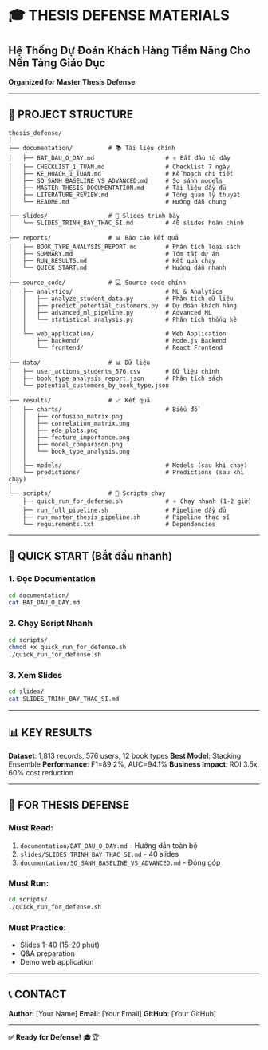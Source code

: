 # 🎓 THESIS DEFENSE MATERIALS
## Hệ Thống Dự Đoán Khách Hàng Tiềm Năng Cho Nền Tảng Giáo Dục

**Organized for Master Thesis Defense**

---

## 📁 PROJECT STRUCTURE

```
thesis_defense/
│
├── documentation/          # 📚 Tài liệu chính
│   ├── BAT_DAU_O_DAY.md                    # ⭐ Bắt đầu từ đây
│   ├── CHECKLIST_1_TUAN.md                 # Checklist 7 ngày
│   ├── KE_HOACH_1_TUAN.md                  # Kế hoạch chi tiết
│   ├── SO_SANH_BASELINE_VS_ADVANCED.md     # So sánh models
│   ├── MASTER_THESIS_DOCUMENTATION.md      # Tài liệu đầy đủ
│   ├── LITERATURE_REVIEW.md                # Tổng quan lý thuyết
│   └── README.md                           # Hướng dẫn chung
│
├── slides/                 # 🎤 Slides trình bày
│   └── SLIDES_TRINH_BAY_THAC_SI.md         # 40 slides hoàn chỉnh
│
├── reports/                # 📊 Báo cáo kết quả
│   ├── BOOK_TYPE_ANALYSIS_REPORT.md        # Phân tích loại sách
│   ├── SUMMARY.md                          # Tóm tắt dự án
│   ├── RUN_RESULTS.md                      # Kết quả chạy
│   └── QUICK_START.md                      # Hướng dẫn nhanh
│
├── source_code/            # 💻 Source code chính
│   ├── analytics/                          # ML & Analytics
│   │   ├── analyze_student_data.py         # Phân tích dữ liệu
│   │   ├── predict_potential_customers.py  # Dự đoán khách hàng
│   │   ├── advanced_ml_pipeline.py         # Advanced ML
│   │   └── statistical_analysis.py         # Phân tích thống kê
│   │
│   └── web_application/                    # Web Application
│       ├── backend/                        # Node.js Backend
│       └── frontend/                       # React Frontend
│
├── data/                   # 📊 Dữ liệu
│   ├── user_actions_students_576.csv       # Dữ liệu chính
│   ├── book_type_analysis_report.json      # Phân tích sách
│   └── potential_customers_by_book_type.json
│
├── results/                # 📈 Kết quả
│   ├── charts/                             # Biểu đồ
│   │   ├── confusion_matrix.png
│   │   ├── correlation_matrix.png
│   │   ├── eda_plots.png
│   │   ├── feature_importance.png
│   │   ├── model_comparison.png
│   │   └── book_type_analysis.png
│   │
│   ├── models/                             # Models (sau khi chạy)
│   └── predictions/                        # Predictions (sau khi chạy)
│
└── scripts/                # 🚀 Scripts chạy
    ├── quick_run_for_defense.sh            # ⭐ Chạy nhanh (1-2 giờ)
    ├── run_full_pipeline.sh                # Pipeline đầy đủ
    ├── run_master_thesis_pipeline.sh       # Pipeline thạc sĩ
    └── requirements.txt                    # Dependencies

```

---

## 🚀 QUICK START (Bắt đầu nhanh)

### 1. Đọc Documentation
```bash
cd documentation/
cat BAT_DAU_O_DAY.md
```

### 2. Chạy Script Nhanh
```bash
cd scripts/
chmod +x quick_run_for_defense.sh
./quick_run_for_defense.sh
```

### 3. Xem Slides
```bash
cd slides/
cat SLIDES_TRINH_BAY_THAC_SI.md
```

---

## 📊 KEY RESULTS

**Dataset**: 1,813 records, 576 users, 12 book types
**Best Model**: Stacking Ensemble
**Performance**: F1=89.2%, AUC=94.1%
**Business Impact**: ROI 3.5x, 60% cost reduction

---

## 🎯 FOR THESIS DEFENSE

### Must Read:
1. `documentation/BAT_DAU_O_DAY.md` - Hướng dẫn toàn bộ
2. `slides/SLIDES_TRINH_BAY_THAC_SI.md` - 40 slides
3. `documentation/SO_SANH_BASELINE_VS_ADVANCED.md` - Đóng góp

### Must Run:
```bash
cd scripts/
./quick_run_for_defense.sh
```

### Must Practice:
- Slides 1-40 (15-20 phút)
- Q&A preparation
- Demo web application

---

## 📞 CONTACT

**Author**: [Your Name]
**Email**: [Your Email]
**GitHub**: [Your GitHub]

---

**✅ Ready for Defense!** 🎓🏆
